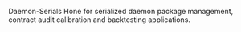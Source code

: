 Daemon-Serials
Hone for serialized daemon package management, contract audit calibration and backtesting applications. 
